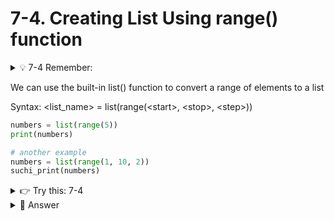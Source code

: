 # 7-4. Creating List Using range() function

<details>
  <summary>
   💡 7-4 Remember:
  </summary>
   range() function returns an object that holds a series of values<br><br>
  When you pass three arguments to the range function<br>
  - the first argument is the starting value<br>
  -  the second argument is the ending limit<br>
  -  and the third argument is the step value
</details>

We can use the built-in list() function to convert a range of elements to a list

Syntax: <list_name> = list(range(\<start\>, \<stop\>, \<step\>))

```python
numbers = list(range(5))
print(numbers)

# another example
numbers = list(range(1, 10, 2))
suchi_print(numbers)
```

<details>
  <summary>
   👉 Try this: 7-4
  </summary>
  Using list and range functions, can you create a list like this<br>
  [3, 8, 13, 18, 23, 28]
</details>


<details>
  <summary>
   👀 Answer
  </summary>

  ```python
  my_list = list(range(3,30,5))
  ```
  Infact, it doesn't have to be 30 in the second argument, it could be 29 or 30 or 31 or 32 or 33
</details>
